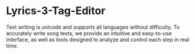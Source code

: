 # Lyrics-3-Tag-Editor
Text writing is unicode and supports all languages without difficulty. To accurately write song texts, we provide an intuitive and easy-to-use interface, as well as tools designed to analyze and control each step in real time.

